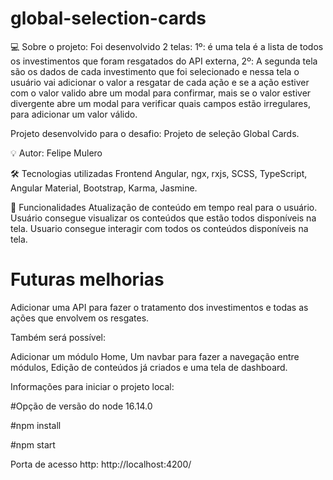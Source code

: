 # global-selection-cards

💻 Sobre o projeto:
Foi desenvolvido 2 telas:
1º: é uma tela é a lista de todos os investimentos que foram resgatados do API externa,
2º: A segunda tela são os dados de cada investimento que foi selecionado e nessa tela o usuário vai adicionar o valor a resgatar de cada ação e se a ação
estiver com o valor valido abre um modal para confirmar, mais se o valor estiver divergente abre um modal para verificar quais campos estão irregulares,
para adicionar um valor válido.

Projeto desenvolvido para o desafio: Projeto de seleção Global Cards.

💡 Autor:
Felipe Mulero


🛠️ Tecnologias utilizadas
Frontend
Angular, ngx, rxjs, SCSS, TypeScript, Angular Material, Bootstrap, Karma, Jasmine.

📌 Funcionalidades
Atualização de conteúdo em tempo real para o usuário. Usuário consegue visualizar os conteúdos que estão todos disponíveis na tela. Usuario consegue interagir com todos os conteúdos disponíveis na tela.

# Futuras melhorias

Adicionar uma API para fazer o tratamento dos investimentos e todas as ações que envolvem os resgates.

Também será possível:

Adicionar um módulo Home, Um navbar para fazer a navegação entre módulos, Edição de conteúdos já criados e uma tela de dashboard.

Informações para iniciar o projeto local:

#Opção de versão do node 16.14.0

#npm install

#npm start

Porta de acesso http:
http://localhost:4200/

